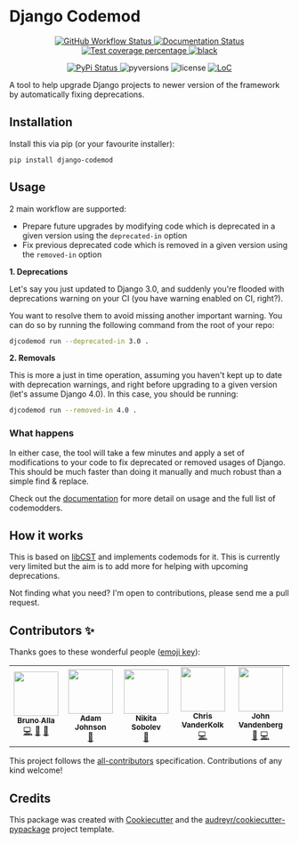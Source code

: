 # Django Codemod

<p align="center">
  <a href="https://github.com/browniebroke/django-codemod/actions?query=workflow%3ATest">
    <img alt="GitHub Workflow Status" src="https://img.shields.io/github/workflow/status/browniebroke/django-codemod/Test?label=Test&logo=github&style=flat-square">
  </a>
  <a href="https://django-codemod.readthedocs.io">
    <img src="https://img.shields.io/readthedocs/django-codemod.svg?logo=read-the-docs&logoColor=fff&style=flat-square" alt="Documentation Status">
  </a>
  <a href="https://codecov.io/gh/browniebroke/django-codemod">
    <img src="https://img.shields.io/codecov/c/github/browniebroke/django-codemod.svg?logo=codecov&logoColor=fff&style=flat-square" alt="Test coverage percentage">
  </a>
  <a href="https://github.com/ambv/black">
    <img src="https://img.shields.io/badge/code%20style-black-000000.svg?amp;style=flat-square" alt="black">
  </a>
</p>
<p align="center">
  <a href="https://pypi.org/project/django-codemod/">
    <img src="https://img.shields.io/pypi/v/django-codemod.svg?logo=python&logoColor=fff&style=flat-square" alt="PyPi Status">
  </a>
  <img src="https://img.shields.io/pypi/pyversions/django-codemod.svg?style=flat-square&logo=python&amp;logoColor=fff" alt="pyversions">
  <img src="https://img.shields.io/pypi/l/django-codemod.svg?style=flat-square" alt="license">
  <a href="https://github.com/browniebroke/django-codemod">
    <img src="https://tokei.rs/b1/github/browniebroke/django-codemod/" alt="LoC">
  </a>
</p>

A tool to help upgrade Django projects to newer version of the framework by automatically fixing deprecations.

## Installation

Install this via pip (or your favourite installer):

`pip install django-codemod`

## Usage

2 main workflow are supported:

- Prepare future upgrades by modifying code which is deprecated in a given version using the `deprecated-in` option
- Fix previous deprecated code which is removed in a given version using the `removed-in` option

**1. Deprecations**

Let's say you just updated to Django 3.0, and suddenly you're flooded with deprecations warning on your CI (you have warning enabled on CI, right?).

You want to resolve them to avoid missing another important warning. You can do so by running the following command from the root of your repo:

```bash
djcodemod run --deprecated-in 3.0 .
```

**2. Removals**

This is more a just in time operation, assuming you haven't kept up to date with deprecation warnings, and right before upgrading to a given version (let's assume Django 4.0). In this case, you should be running:

```bash
djcodemod run --removed-in 4.0 .
```

### What happens

In either case, the tool will take a few minutes and apply a set of modifications to your code to fix deprecated or removed usages of Django. This should be much faster than doing it manually and much robust than a simple find & replace.

Check out the [documentation](https://django-codemod.readthedocs.io) for more detail on usage and the full list of codemodders.

## How it works

This is based on [libCST](https://libcst.readthedocs.io/en/latest/index.html) and implements codemods for it. This is currently very limited but the aim is to add more for helping with upcoming deprecations.

Not finding what you need? I'm open to contributions, please send me a pull request.

## Contributors ✨

Thanks goes to these wonderful people ([emoji key](https://allcontributors.org/docs/en/emoji-key)):

<!-- ALL-CONTRIBUTORS-LIST:START - Do not remove or modify this section -->
<!-- prettier-ignore-start -->
<!-- markdownlint-disable -->
<table>
  <tr>
    <td align="center"><a href="https://browniebroke.com"><img src="https://avatars1.githubusercontent.com/u/861044?v=4" width="80px;" alt=""/><br /><sub><b>Bruno Alla</b></sub></a><br /><a href="https://github.com/browniebroke/django-codemod/commits?author=browniebroke" title="Code">💻</a> <a href="https://github.com/browniebroke/django-codemod/issues?q=author%3Abrowniebroke" title="Bug reports">🐛</a> <a href="https://github.com/browniebroke/django-codemod/commits?author=browniebroke" title="Documentation">📖</a></td>
    <td align="center"><a href="https://adamj.eu/"><img src="https://avatars2.githubusercontent.com/u/857609?v=4" width="80px;" alt=""/><br /><sub><b>Adam Johnson</b></sub></a><br /><a href="https://github.com/browniebroke/django-codemod/commits?author=adamchainz" title="Documentation">📖</a></td>
    <td align="center"><a href="https://sobolevn.me"><img src="https://avatars1.githubusercontent.com/u/4660275?v=4" width="80px;" alt=""/><br /><sub><b>Nikita Sobolev</b></sub></a><br /><a href="https://github.com/browniebroke/django-codemod/commits?author=sobolevn" title="Documentation">📖</a></td>
    <td align="center"><a href="http://www.zapier.com"><img src="https://avatars3.githubusercontent.com/u/21158438?v=4" width="80px;" alt=""/><br /><sub><b>Chris VanderKolk</b></sub></a><br /><a href="https://github.com/browniebroke/django-codemod/commits?author=cvanderkolk" title="Code">💻</a></td>
    <td align="center"><a href="https://ghuser.io/jayvdb"><img src="https://avatars1.githubusercontent.com/u/15092?v=4" width="80px;" alt=""/><br /><sub><b>John Vandenberg</b></sub></a><br /><a href="https://github.com/browniebroke/django-codemod/issues?q=author%3Ajayvdb" title="Bug reports">🐛</a> <a href="https://github.com/browniebroke/django-codemod/commits?author=jayvdb" title="Code">💻</a></td>
  </tr>
</table>

<!-- markdownlint-enable -->
<!-- prettier-ignore-end -->
<!-- ALL-CONTRIBUTORS-LIST:END -->

This project follows the [all-contributors](https://github.com/all-contributors/all-contributors) specification. Contributions of any kind welcome!

## Credits

This package was created with
[Cookiecutter](https://github.com/audreyr/cookiecutter) and the
[audreyr/cookiecutter-pypackage](https://github.com/audreyr/cookiecutter-pypackage)
project template.
